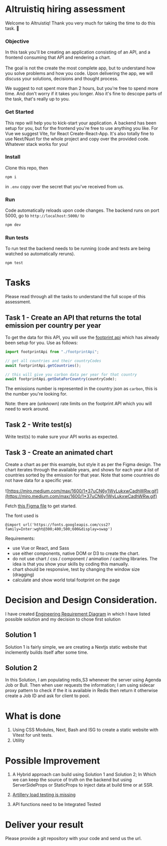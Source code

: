 # Altruistiq hiring assessment

Welcome to Altruistiq! Thank you very much for taking the time to do this task. 🙏

### Objective

In this task you'll be creating an application consisting of an API, and a frontend consuming that API and rendering a chart.<br/><br/>
The goal is not the create the most complete app, but to understand how you solve problems and how you code. Upon delivering the app, we will discuss your solutions, decisions and thought process.

We suggest to not spent more than 2 hours, but you're free to spend more time. And don't worry if it takes you longer.
Also it's fine to descope parts of the task, that's really up to you.

### Get Started

This repo will help you to kick-start your application. A backend has been setup for you, but for the frontend you're free to use anything you like. For Vue we suggest Vite, for React Create-React-App. It's also totally fine to use Next/Nuxt for the whole project and copy over the provided code. Whatever stack works for you!

### Install

Clone this repo, then

```bash
npm i
```

in `.env` copy over the secret that you've received from us.

### Run

Code automatically reloads upon code changes.
The backend runs on port 5000, go to `http://localhost:5000/` to

```bash
npm dev
```

### Run tests

To run test the backend needs to be running (code and tests are being watched so automatically reruns).

```
npm test
```

# Tasks

Please read through all the tasks to understand the full scope of this assessment.

## Task 1 - Create an API that returns the total emission per country per year

To get the data for this API, you will use the [footprint api](https://data.footprintnetwork.org/#/api) which has already
been setup for you. Use as follows:

```js
import footprintApi from "./footprintApi";

// get all countries and their countryCodes
await footprintApi.getCountries();

// this will give you carbon data per year for that country
await footprintApi.getDataForCountry(countryCode);
```

The emissions number is represented in the country json as `carbon`, this is the number you're looking for.

Note: there are (unknown) rate limits on the footprint API which you will need to work around.

## Task 2 - Write test(s)

Write test(s) to make sure your API works as expected.

## Task 3 - Create an animated chart

Create a chart as per this example, but style it as per the Figma design. The chart iterates through the available years, and shows for each year a list of countries sorted by the emission for that year. Note that some countries do not have data for a specific year.<br/><br/>
![https://miro.medium.com/max/1600/1*37uCN6y1WyLukxwCadhWRw.gif](https://miro.medium.com/max/1600/1*37uCN6y1WyLukxwCadhWRw.gif)

Fetch [this Figma file](https://www.figma.com/file/WJ1BvQzvFchIFxo67iIywi/Altruistiq-frontend-hiring-task) to get started.

The font used is

```
@import url('https://fonts.googleapis.com/css2?family=Inter:wght@300;400;500;600&display=swap')
```

Requirements:

- use Vue or React, and Sass
- use either components, native DOM or D3 to create the chart.
- do not use chart / css / component / animation / caching libraries. The idea is that you show your skills by coding this manually.
- chart should be responsive, test by changing the window size (dragging)
- calculate and show world total footprint on the page

# Decision and Design Consideration.

I have created [Engineering Requirement Diagram](https://miro.com/app/board/uXjVK40ckDA=/?share_link_id=210532589395) in which I have listed possible solution and my decision to chose first solution

## Solution 1

Solution 1 is fairly simple, we are creating a Nextjs static website that inclemently builds itself after some time.

## Solution 2

In this Solution, I am populating redis,S3 whenever the server using Agenda Job or Bull. Then when user requests the information; I am using sidecar proxy pattern to check if the it is available in Redis then return it otherwise create a Job ID and ask for client to pool.

# What is done

1. Using CSS Modules, Next, Bash and ISG to create a static website with Vitest for unit tests.
2. Utility

# Possible Improvement

1. A Hybrid approach can build using Solution 1 and Solution 2; In Which we can keep the source of truth on the backend but using ServerSideProps or StaticProps to inject data at build time or at SSR.

2. [Artillery load testing is missing](https://www.artillery.io/)

3. API functions need to be Integrated Tested

# Deliver your result

Please provide a git repository with your code and send us the url.
